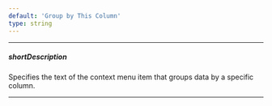```yaml
---
default: 'Group by This Column'
type: string
---
```

---
##### shortDescription
Specifies the text of the context menu item that groups data by a specific column.

---
